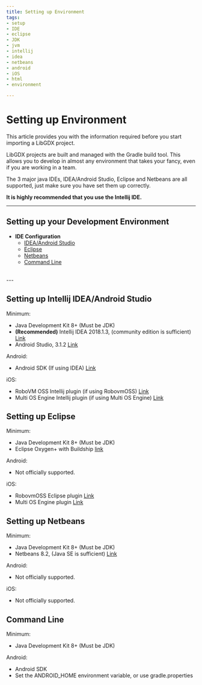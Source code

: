 ```yaml
---
title: Setting up Environment
tags:
- setup
- IDE
- eclipse
- JDK
- jvm
- intellij
- idea
- netbeans
- android
- iOS
- html
- environment

---
```


<h1>Setting up Environment</h1>

This article provides you with the information required before you start importing a LibGDX project.

LibGDX projects are built and managed with the Gradle build tool.
This allows you to develop in almost any environment that takes your fancy, even if
you are working in a team.

The 3 major java IDEs, IDEA/Android Studio, Eclipse and Netbeans are all supported, just make sure you have
set them up correctly.

<div class="well info">
    <strong>
    It is highly recommended that you use the Intellij IDE.
    </strong>
</div>

---

## Setting up your Development Environment
 - **IDE Configuration**
    - [IDEA/Android Studio](#setting-up-intellij-idea-android-studio)
    - [Eclipse](#setting-up-eclipse)
    - [Netbeans](#setting-up-netbeans)
    - [Command Line](#command-line)<br>
 <br>
---

## Setting up Intellij IDEA/Android Studio


Minimum:
- Java Development Kit 8+ (Must be JDK)
- <strong>(Recommended)</strong> Intellij IDEA 2018.1.3, (community edition is sufficient) [Link](https://www.jetbrains.com/idea/download/#section=windows)
- Android Studio, 3.1.2 [Link](https://developer.android.com/studio/index.html)

Android:
- Android SDK (If using IDEA) [Link](https://developer.android.com/studio/index.html#downloads)

iOS:
- RoboVM OSS Intellij plugin (if using RobovmOSS) [Link](http://robovm.mobidevelop.com/)
- Multi OS Engine Intellij plugin (if using Multi OS Engine) [Link](https://plugins.jetbrains.com/idea/plugin/8559-multi-os-engine-plugin)

## Setting up Eclipse
Minimum:
- Java Development Kit 8+ (Must be JDK)
- Eclipse Oxygen+ with Buildship [link](https://www.eclipse.org/downloads/)

Android:
- Not officially supported.

iOS:
- RobovmOSS Eclipse plugin [Link](http://robovm.mobidevelop.com/)
- Multi OS Engine plugin [Link](https://multi-os-engine.org/start/)

## Setting up Netbeans
Minimum:
- Java Development Kit 8+ (Must be JDK)
- Netbeans 8.2, (Java SE is sufficient) [Link](https://netbeans.org/downloads/)

Android:
- Not officially supported.

iOS:
- Not officially supported.

## Command Line
Minimum:
- Java Development Kit 8+ (Must be JDK)

Android:
- Android SDK
- Set the ANDROID_HOME environment variable, or use gradle.properties